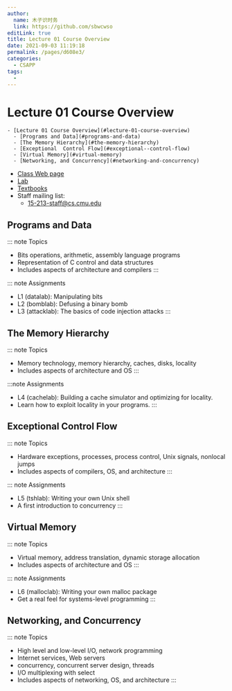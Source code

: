 ```yaml
---
author: 
  name: 木子识时务
  link: https://github.com/sbwcwso
editLink: true
title: Lecture 01 Course Overview
date: 2021-09-03 11:19:18
permalink: /pages/d608e3/
categories: 
  - CSAPP
tags: 
  - 
---
```


# Lecture 01 Course Overview

```markmap
- [Lecture 01 Course Overview](#lecture-01-course-overview)
  - [Programs and Data](#programs-and-data)
  - [The Memory Hierarchy](#the-memory-hierarchy)
  - [Exceptional  Control Flow](#exceptional--control-flow)
  - [Virtual Memory](#virtual-memory)
  - [Networking, and Concurrency](#networking-and-concurrency)
```


* [Class Web page](http://www.cs.cmu.edu/~213)
* [Lab](http://csapp.cs.cmu.edu/3e/labs.html)
* [Textbooks](https://csapp.cs.cmu.edu)
* Staff mailing list:
  * 15-213-staff@cs.cmu.edu

## Programs and Data

::: note Topics
* Bits operations, arithmetic, assembly language programs
* Representation of C control and data structures
* Includes aspects of architecture and compilers
:::

::: note Assignments
* L1 (datalab): Manipulating bits
* L2 (bomblab): Defusing a binary bomb
* L3 (attacklab): The basics of code injection attacks
:::

## The Memory Hierarchy

::: note Topics
* Memory technology, memory hierarchy, caches, disks, locality
* Includes aspects of architecture and OS
:::

:::note Assignments
* L4 (cachelab): Building a cache simulator and optimizing for locality.
* Learn how to exploit locality in your programs. 
:::

## Exceptional  Control Flow

::: note Topics
* Hardware exceptions, processes, process control, Unix signals, nonlocal jumps
* Includes aspects of compilers, OS, and architecture
:::

::: note Assignments
* L5 (tshlab): Writing your own Unix shell
* A first introduction to concurrency
:::

## Virtual Memory

::: note Topics
* Virtual memory, address translation, dynamic storage allocation
* Includes aspects of architecture and OS
:::

::: note Assignments
* L6 (malloclab): Writing your own malloc package
* Get a real feel for systems-level programming
:::

## Networking, and Concurrency

::: note Topics
* High level and low-level I/O, network programming
* Internet services, Web servers
* concurrency, concurrent server design, threads
* I/O multiplexing with select
* Includes aspects of networking, OS, and architecture
:::


